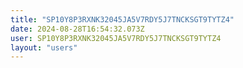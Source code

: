```yaml
---
title: "SP10Y8P3RXNK32045JA5V7RDY5J7TNCKSGT9TYTZ4"
date: 2024-08-28T16:54:32.073Z
user: SP10Y8P3RXNK32045JA5V7RDY5J7TNCKSGT9TYTZ4
layout: "users"
---
```

    